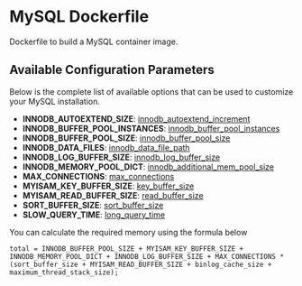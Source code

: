 # MySQL Dockerfile

Dockerfile to build a MySQL container image.

## Available Configuration Parameters

Below is the complete list of available options that can be used to customize
your MySQL installation.

 - **INNODB_AUTOEXTEND_SIZE**: [innodb_autoextend_increment](http://dev.mysql.com/doc/refman/5.6/en/innodb-parameters.html#sysvar_innodb_autoextend_increment)
 - **INNODB_BUFFER_POOL_INSTANCES**: [innodb_buffer_pool_instances](http://dev.mysql.com/doc/refman/5.6/en/innodb-parameters.html#sysvar_innodb_buffer_pool_instances)
 - **INNODB_BUFFER_POOL_SIZE**: [innodb_buffer_pool_size](http://dev.mysql.com/doc/refman/5.6/en/innodb-parameters.html#sysvar_innodb_buffer_pool_size)
 - **INNODB_DATA_FILES**: [innodb_data_file_path](http://dev.mysql.com/doc/refman/5.6/en/innodb-parameters.html#sysvar_innodb_data_file_path)
 - **INNODB_LOG_BUFFER_SIZE**: [innodb_log_buffer_size](http://dev.mysql.com/doc/refman/5.6/en/innodb-parameters.html#sysvar_innodb_log_buffer_size)
 - **INNODB_MEMORY_POOL_DICT**: [innodb_additional_mem_pool_size](http://dev.mysql.com/doc/refman/5.6/en/innodb-parameters.html#sysvar_innodb_additional_mem_pool_size)
 - **MAX_CONNECTIONS**: [max_connections](http://dev.mysql.com/doc/refman/5.6/en/server-system-variables.html#sysvar_max_connections)
 - **MYISAM_KEY_BUFFER_SIZE**: [key_buffer_size](http://dev.mysql.com/doc/refman/5.6/en/server-system-variables.html#sysvar_key_buffer_size)
 - **MYISAM_READ_BUFFER_SIZE**: [read_buffer_size](http://dev.mysql.com/doc/refman/5.6/en/server-system-variables.html#sysvar_read_buffer_size)
 - **SORT_BUFFER_SIZE**: [sort_buffer_size](http://dev.mysql.com/doc/refman/5.6/en/server-system-variables.html#sysvar_sort_buffer_size)
 - **SLOW_QUERY_TIME**: [long_query_time](http://dev.mysql.com/doc/refman/5.6/en/server-system-variables.html#sysvar_long_query_time)

You can calculate the required memory using the formula below

```
total = INNODB_BUFFER_POOL_SIZE + MYISAM_KEY_BUFFER_SIZE +
INNODB_MEMORY_POOL_DICT + INNODB_LOG_BUFFER_SIZE + MAX_CONNECTIONS *
(sort_buffer_size + MYISAM_READ_BUFFER_SIZE + binlog_cache_size +
maximum_thread_stack_size);
```

